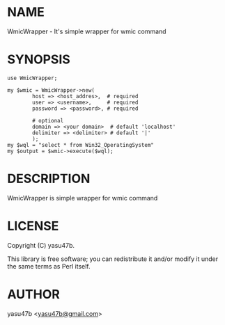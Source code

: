 # NAME

WmicWrapper - It's simple wrapper for wmic command

# SYNOPSIS

    use WmicWrapper;

    my $wmic = WmicWrapper->new(
			host => <host_addres>,  # required
			user => <username>,     # required
			password => <password>, # required

			# optional
			domain => <your domain>  # default 'localhost'
			delimiter => <delimiter> # default '|'
			);
    my $wql = "select * from Win32_OperatingSystem"
    my $output = $wmic->execute($wql);
			

# DESCRIPTION

WmicWrapper is simple wrapper for wmic command

# LICENSE

Copyright (C) yasu47b.

This library is free software; you can redistribute it and/or modify
it under the same terms as Perl itself.

# AUTHOR

yasu47b &lt;yasu47b@gmail.com>
